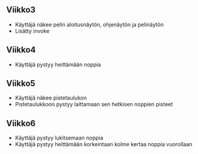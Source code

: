 ## Viikko3

- Käyttäjä näkee pelin aloitusnäytön, ohjenäytön ja pelinäytön
- Lisätty invoke

## Viikko4

- Käyttäjä pystyy heittämään noppia

## Viikko5

- Käyttäjä näkee pistetaulukon
- Pistetaulukkoon pystyy laittamaan sen hetkisen noppien pisteet

## Viikko6

- Käyttäjä pystyy lukitsemaan noppia
- Käyttäjä pystyy heittämään korkeintaan kolme kertaa noppia vuorollaan
